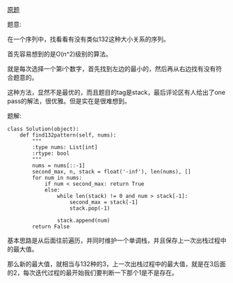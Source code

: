 [原题](https://leetcode.com/problems/132-pattern)

题意:

在一个序列中，找看看有没有类似132这种大小关系的序列。

首先容易想到的是O(n^2)级别的算法。

就是每次选择一个第i个数字，首先找到左边的最小的，然后再从右边找有没有符合题意的。

这种方法，显然不是最优的，而且题目的tag是stack，最后评论区有人给出了one pass的解法，很优雅。但是实在是很难想到。

题解:


```
class Solution(object):
    def find132pattern(self, nums):
        """
        :type nums: List[int]
        :rtype: bool
        """
        nums = nums[::-1]
        second_max, n, stack = float('-inf'), len(nums), []
        for num in nums:
            if num < second_max: return True
            else:
                while len(stack) != 0 and num > stack[-1]:
                    second_max = stack[-1]
                    stack.pop(-1)
                
                stack.append(num)
        return False

```

基本思路是从后面往前遍历，并同时维护一个单调栈，并且保存上一次出栈过程中的最大值。

那么新的最大值，就相当与132种的3，上一次出栈过程中的最大值，就是在3后面的2，每次迭代过程的最开始我们要判断一下那个1是不是存在。
